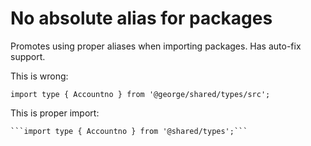 # No absolute alias for packages

Promotes using proper aliases when importing packages. Has auto-fix support.


This is wrong:

```
import type { Accountno } from '@george/shared/types/src';
```

This is proper import:
```
```import type { Accountno } from '@shared/types';```
```
